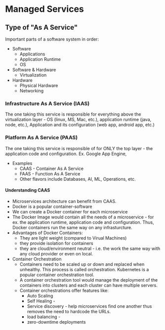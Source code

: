 # Managed Services

## Type of "As A Service"
Important parts of a software system in order:
- Software
    - Applications
    - Application Runtime
    - OS
- Software & Hardware
    - Virtualization
- Hardware
    - Physical Hardware
    - Networking

### Infrastructure As A Service (IAAS)
The one taking this service is responsible for everything above the virtualization layer - OS (linux, MS, Mac, etc.), application runtime (java, node, etc.), Application and its configuration (web app, android app, etc.)

### Platform As A Service (PAAS)
The one taking this service is responsible of for ONLY the top layer - the application code and configuration.  Ex. Google App Engine,
- Examples
    - CAAS - Container As A Service
    - FAAS - Function As A Service
    - Other flavors include Databases, AI, ML, Operations, etc.

#### Understanding CAAS
- Microservices architecture can benefit from CAAS.
- Docker is a popular container-software
- We can create a Docker container for each microservice
- The Docker Image would contain all the needs of a microservice - for ex. the application runtime, application code and configuration.  Thus, Docker containers run the same way on any infrasturcture.
- Advantages of Docker Containers:
    - They are light weight (compared to Virual Machines)
    - they provide isolation for containers
    - they are cloud/environment neutral - i.e. the work the same way with any cloud provider or even on local.
- Container Orchestration
    - Containers need to be scaled up or down and replaced when unhealthy.  This process is called orchestration.  Kubernetes is a popular container orchestration tool.
    - A container orchestration tool would manage the deployment of the containers into clusters and each cluster can have multiple servers.
    - Container orchestrations offer features like:
        - Auto Scaling
        - Self Healing - 
        - Service discovery - help microservices find one another thus removes the need to hardcode the URLs.
        - load balancing - 
        - zero-downtime deployments
